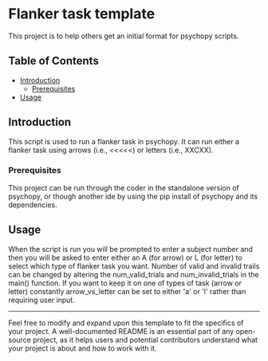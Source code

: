 # Flanker task template

This project is to help others get an initial format for psychopy scripts.

## Table of Contents

- [Introduction](#introduction)
  - [Prerequisites](#prerequisites)
- [Usage](#usage)

## Introduction

This script is used to run a flanker task in psychopy. It can run either a flanker task using arrows (i.e., <<<<<) or letters (i.e., XXCXX).

### Prerequisites

This project can be run through the coder in the standalone version of psychopy, or though another ide by using the pip install of psychopy and its dependencies.

## Usage

When the script is run you will be prompted to enter a subject number and then you will be asked to enter either an A (for arrow) or L (for letter) to select which type of flanker task you want. Number of valid and invalid trails can be changed by altering the num_valid_trials and num_invalid_trials in the main() function. If you want to keep it on one of types of task (arrow or letter) constantly arrow_vs_letter can be set to either 'a' or 'l' rather than requiring user input.

---

Feel free to modify and expand upon this template to fit the specifics of your project. A well-documented README is an essential part of any open-source project, as it helps users and potential contributors understand what your project is about and how to work with it.

